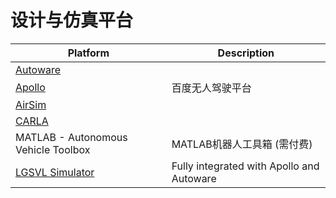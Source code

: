 # 设计与仿真平台

| Platform                                       | Description                |
| ---------------------------------------------- | -------------------------- |
| [Autoware](https://www.autoware.org/)          |                            |
| [Apollo](https://github.com/ApolloAuto/apollo) | 百度无人驾驶平台           |
| [AirSim](https://github.com/microsoft/AirSim)  |                            |
| [CARLA](http://carla.org/)                     |                            |
| MATLAB - Autonomous Vehicle Toolbox            | MATLAB机器人工具箱 (需付费)           |
| [LGSVL Simulator](https://www.lgsvlsimulator.com/) | Fully integrated with Apollo and Autoware |

